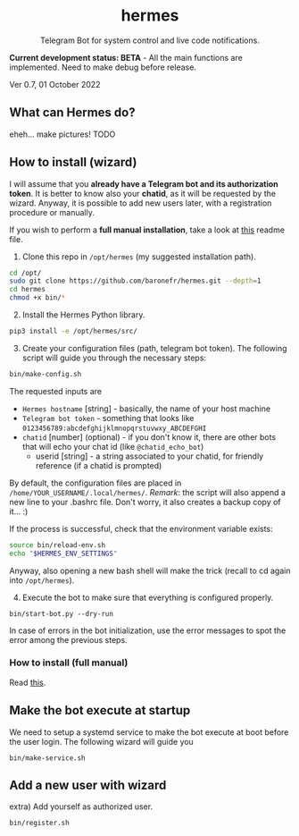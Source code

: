 <h1 align="center">hermes</h1>
<p align="center">Telegram Bot for system control and live code notifications.</p>

**Current development status: BETA** - All the main functions are implemented. Need to make debug before release.

Ver 0.7, 01 October 2022



## What can Hermes do?

eheh... make pictures! TODO




## How to install (wizard)

I will assume that you **already have a Telegram bot and its authorization token**. It is better to know also your **chatid**, as it will be requested by the wizard. Anyway, it is possible to add new users later, with a registration procedure or manually.

If you wish to perform a **full manual installation**, take a look at [this](./manual-install.md) readme file.


1) Clone this repo in `/opt/hermes` (my suggested installation path).
```bash
cd /opt/
sudo git clone https://github.com/baronefr/hermes.git --depth=1
cd hermes
chmod +x bin/*
```


2) Install the Hermes Python library.
```bash
pip3 install -e /opt/hermes/src/
```


3) Create your configuration files (path, telegram bot token). The following script will guide you through the necessary steps:
```bash
bin/make-config.sh
```
The requested inputs are
- `Hermes hostname` \[string\] - basically, the name of your host machine
- `Telegram bot token` - something that looks like `0123456789:abcdefghijklmnopqrstuvwxy_ABCDEFGHI`
- `chatid` \[number\] (optional) - if you don't know it, there are other bots that will echo your chat id (like `@chatid_echo_bot`)
    - userid \[string\] - a string associated to your chatid, for friendly reference (if a chatid is prompted)

By default, the configuration files are placed in `/home/YOUR_USERNAME/.local/hermes/`. *Remark*: the script will also append a new line to your .bashrc file. Don't worry, it also creates a backup copy of it... :)

If the process is successful, check that the environment variable exists:
```bash
source bin/reload-env.sh
echo "$HERMES_ENV_SETTINGS"
```
Anyway, also opening a new bash shell will make the trick (recall to cd again into `/opt/hermes`).


4) Execute the bot to make sure that everything is configured properly.
```
bin/start-bot.py --dry-run
```
In case of errors in the bot initialization, use the error messages to spot the error among the previous steps.





### How to install (full manual)

Read [this](./manual-install.md).



## Make the bot execute at startup

We need to setup a systemd service to make the bot execute at boot before the user login. The following wizard will guide you

```
bin/make-service.sh
```







## Add a new user with wizard

extra) Add yourself as authorized user.
```
bin/register.sh
```







